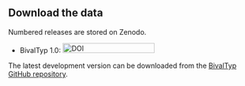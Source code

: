 ## Download the data

Numbered releases are stored on Zenodo.

* BivalTyp 1.0: <a href="https://doi.org/10.5281/zenodo.4279717"><img src="https://zenodo.org/badge/DOI/10.5281/zenodo.4279717.svg" alt="DOI" width="186" height="20"></a>

The latest development version can be downloaded from the [BivalTyp GitHub repository](https://doi.org/10.5281/zenodo.4279717).

